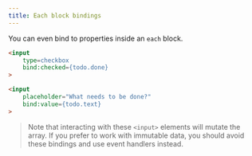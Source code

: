 ```yaml
---
title: Each block bindings
---
```


You can even bind to properties inside an `each` block.

```html
<input
	type=checkbox
	bind:checked={todo.done}
>

<input
	placeholder="What needs to be done?"
	bind:value={todo.text}
>
```

> Note that interacting with these `<input>` elements will mutate the array. If you prefer to work with immutable data, you should avoid these bindings and use event handlers instead.